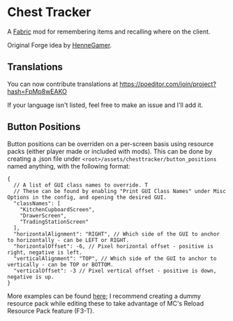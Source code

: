 # Chest Tracker
A [Fabric](https://fabricmc.net) mod for remembering items and recalling where on the client.

Original Forge idea by [HenneGamer](https://www.curseforge.com/minecraft/mc-mods/chestcounter).

## Translations

You can now contribute translations at https://poeditor.com/join/project?hash=FpMp8wEAKO

If your language isn't listed, feel free to make an issue and I'll add it.

## Button Positions

Button positions can be overriden on a per-screen basis using resource packs (either player made or included with mods).
This can be done by creating a .json file under `<root>/assets/chesttracker/button_positions` named anything, with the following format:

```json5
{
  // A list of GUI class names to override. T
  // These can be found by enabling "Print GUI Class Names" under Misc Options in the config, and opening the desired GUI.
  "classNames": [
    "KitchenCupboardScreen",
    "DrawerScreen",
    "TradingStationScreen"
  ],
  "horizontalAlignment": "RIGHT", // Which side of the GUI to anchor to horizontally - can be LEFT or RIGHT.
  "horizontalOffset": -6, // Pixel horizontal offset - positive is right, negative is left.
  "verticalAlignment": "TOP", // Which side of the GUI to anchor to vertically - can be TOP or BOTTOM.
  "verticalOffset": -3 // Pixel vertical offset - positive is down, negative is up.
}
```

More examples can be found [here](src/main/resources/assets/chesttracker/button_positions); I recommend creating a dummy resource pack while editing these to take advantage of MC's Reload Resource Pack feature (F3-T).
